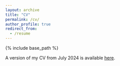 ```yaml
---
layout: archive
title: "CV"
permalink: /cv/
author_profile: true
redirect_from:
  - /resume
---
```


{% include base_path %}

A version of my CV from July 2024 is available [here](LukeHagarCV_Jul24.pdf).
